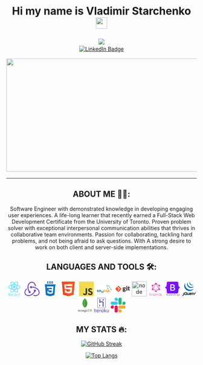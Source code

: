 <h1 align='center'>Hi my name is Vladimir Starchenko <img src="https://media.giphy.com/media/hvRJCLFzcasrR4ia7z/giphy.gif" height="30px" width="30px"/></h1>

<div id="header" align="center">
  <img src="https://media.giphy.com/media/1GEATImIxEXVR79Dhk/giphy.gif" width="300"/>
</div>

<div id="badges" align='center'>
  <a href="https://bit.ly/36oIjXb ">
    <img src="https://img.shields.io/badge/LinkedIn-blue?style=for-the-badge&logo=linkedin&logoColor=white" alt="LinkedIn Badge"/>
  </a>
</div>

<div align='center' >
<img src="https://komarev.com/ghpvc/?username=VladimirStarchenko&style=flat-square&color=yellow" alt=""/>
<div>
  
<div align="center">
  <img src="https://media.giphy.com/media/L8K62iTDkzGX6/giphy.gif" width="600" height="300"/>
</div>

--- 
## ABOUT ME 👨‍💻:
  Software Engineer with demonstrated knowledge in developing engaging user experiences. A life-long learner that recently earned a Full-Stack Web Development Certificate from the University of Toronto. Proven problem solver with exceptional interpersonal communication abilities that thrives in collaborative team environments. Passion for collaborating, tackling hard problems, and not being afraid to ask questions. With A strong desire to work on both client and server-side implementations.
  
## LANGUAGES AND TOOLS 🛠:
  
<div>
  <img src="https://github.com/devicons/devicon/blob/master/icons/react/react-original-wordmark.svg" title="React" alt="React" width="40" height="40"/>&nbsp;
  <img src="https://github.com/devicons/devicon/blob/master/icons/redux/redux-original.svg" title="Redux" alt="Redux " width="40" height="40"/>&nbsp;
  <img src="https://github.com/devicons/devicon/blob/master/icons/css3/css3-plain-wordmark.svg"  title="CSS3" alt="CSS" width="40" height="40"/>&nbsp;
  <img src="https://github.com/devicons/devicon/blob/master/icons/html5/html5-original.svg" title="HTML5" alt="HTML" width="40" height="40"/>&nbsp;
  <img src="https://github.com/devicons/devicon/blob/master/icons/javascript/javascript-original.svg" title="JavaScript" alt="JavaScript" width="40" height="40"/>&nbsp;
  <img src="https://github.com/devicons/devicon/blob/master/icons/mysql/mysql-original-wordmark.svg" title="MySQL"  alt="MySQL" width="40" height="40"/>&nbsp;
  <img src="https://github.com/devicons/devicon/blob/master/icons/git/git-original-wordmark.svg" title="Git" **alt="Git" width="40" height="40"/>
  <img src="https://cdn.jsdelivr.net/gh/devicons/devicon/icons/nodejs/nodejs-original.svg" title="node" **alt="Git" width="40" height="40"/>
  <img src="https://github.com/devicons/devicon/blob/master/icons/graphql/graphql-plain-wordmark.svg" title="node" **alt="Git" width="40" height="40"/>
  <img src="https://github.com/devicons/devicon/blob/master/icons/bootstrap/bootstrap-original-wordmark.svg" title="node" **alt="Git" width="40" height="40"/>
  <img src="https://github.com/devicons/devicon/blob/master/icons/jquery/jquery-original-wordmark.svg" title="node" **alt="Git" width="40" height="40"/>
  <img src="https://github.com/devicons/devicon/blob/master/icons/mongodb/mongodb-original-wordmark.svg" title="node" **alt="Git" width="40" height="40"/>
  <img src="https://github.com/devicons/devicon/blob/master/icons/heroku/heroku-original-wordmark.svg" title="node" **alt="Git" width="40" height="40"/>
  <img src="https://github.com/devicons/devicon/blob/master/icons/slack/slack-original.svg" title="node" **alt="Git" width="40" height="40"/>
</div>
  
## MY STATS 🔥: 
  [![GitHub Streak](http://github-readme-streak-stats.herokuapp.com?user=VladimirStarchenko&theme=dark&background=000000)](https://git.io/streak-stats)
  
  [![Top Langs](https://github-readme-stats.vercel.app/api/top-langs/?username=VladimirStarchenko&layout=compact&theme=vision-friendly-dark)](https://github.com/anuraghazra/github-readme-stats)
